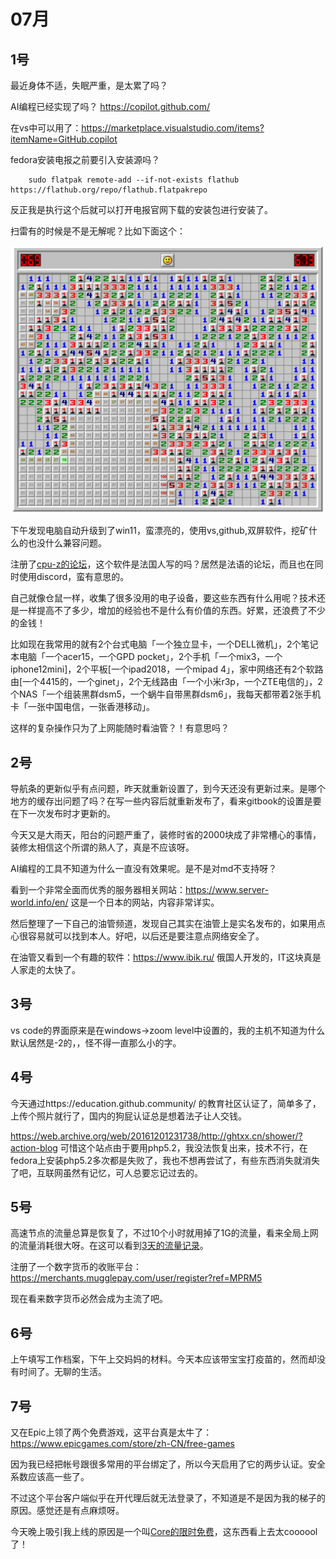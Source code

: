 # 07月

## 1号
最近身体不适，失眠严重，是太累了吗？

AI编程已经实现了吗？ https://copilot.github.com/ 

在vs中可以用了：https://marketplace.visualstudio.com/items?itemName=GitHub.copilot

fedora安装电报之前要引入安装源吗？

        sudo flatpak remote-add --if-not-exists flathub https://flathub.org/repo/flathub.flatpakrepo

反正我是执行这个后就可以打开电报官网下载的安装包进行安装了。

扫雷有的时候是不是无解呢？比如下面这个：

![扫雷遇到难题了](./img/mine748609235.png)

下午发现电脑自动升级到了win11，蛮漂亮的，使用vs,github,双屏软件，挖矿什么的也没什么兼容问题。

注册了[cpu-z的论坛](https://forum.canardpc.com/index.php)，这个软件是法国人写的吗？居然是法语的论坛，而且也在同时使用discord，蛮有意思的。

自己就像仓鼠一样，收集了很多没用的电子设备，要这些东西有什么用呢？技术还是一样提高不了多少，增加的经验也不是什么有价值的东西。好累，还浪费了不少的金钱！

比如现在我常用的就有2个台式电脑「一个独立显卡，一个DELL微机」，2个笔记本电脑「一个acer15，一个GPD pocket」，2个手机「一个mix3，一个iphone12mini]，2个平板[一个ipad2018，一个mipad 4」，家中网络还有2个软路由[一个4415的，一个ginet」，2个无线路由「一个小米r3p，一个ZTE电信的」，2个NAS「一个组装黑群dsm5，一个蜗牛自带黑群dsm6」，我每天都带着2张手机卡「一张中国电信，一张香港移动」。

这样的复杂操作只为了上网能随时看油管？！有意思吗？

## 2号
导航条的更新似乎有点问题，昨天就重新设置了，到今天还没有更新过来。是哪个地方的缓存出问题了吗？在写一些内容后就重新发布了，看来gitbook的设置是要在下一次发布时才更新的。

今天又是大雨天，阳台的问题严重了，装修时省的2000块成了非常槽心的事情，装修太相信这个所谓的熟人了，真是不应该呀。

AI编程的工具不知道为什么一直没有效果呢。是不是对md不支持呀？

看到一个非常全面而优秀的服务器相关网站：https://www.server-world.info/en/ 这是一个日本的网站，内容非常详实。

然后整理了一下自己的油管频道，发现自己其实在油管上是实名发布的，如果用点心很容易就可以找到本人。好吧，以后还是要注意点网络安全了。

在油管又看到一个有趣的软件：https://www.ibik.ru/ 俄国人开发的，IT这块真是人家走的太快了。

## 3号
vs code的界面原来是在windows->zoom level中设置的，我的主机不知道为什么默认居然是-2的，，怪不得一直那么小的字。

## 4号
今天通过https://education.github.community/ 的教育社区认证了，简单多了，上传个照片就行了，国内的狗屁认证总是想着法子让人交钱。


https://web.archive.org/web/20161201231738/http://ghtxx.cn/shower/?action-blog 可惜这个站点由于要用php5.2，我没法恢复出来，技术不行，在fedora上安装php5.2多次都是失败了，我也不想再尝试了，有些东西消失就消失了吧，互联网虽然有记忆，可人总要忘记过去的。

## 5号
高速节点的流量总算是恢复了，不过10个小时就用掉了1G的流量，看来全局上网的流量消耗很大呀。在这可以看到[3天的流量记录](https://v2free.org/user/trafficlog)。

注册了一个数字货币的收账平台：https://merchants.mugglepay.com/user/register?ref=MPRM5

现在看来数字货币必然会成为主流了吧。

## 6号
上午填写工作档案，下午上交妈妈的材料。今天本应该带宝宝打疫苗的，然而却没有时间了。无聊的生活。

## 7号
又在Epic上领了两个免费游戏，这平台真是太牛了：https://www.epicgames.com/store/zh-CN/free-games

因为我已经把帐号跟很多常用的平台绑定了，所以今天启用了它的两步认证。安全系数应该高一些了。

不过这个平台客户端似乎在开代理后就无法登录了，不知道是不是因为我的梯子的原因。感觉还是有点麻烦呀。

今天晚上吸引我上线的原因是一个叫[Core的限时免费](https://www.epicgames.com/store/zh-CN/p/core--early-access-faq)，这东西看上去太coooool了！